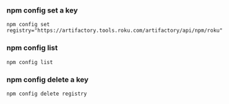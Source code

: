 
### npm config set a key
```
npm config set registry="https://artifactory.tools.roku.com/artifactory/api/npm/roku" 
```

### npm config list
```
npm config list
```

### npm config delete a key
```
npm config delete registry
```
